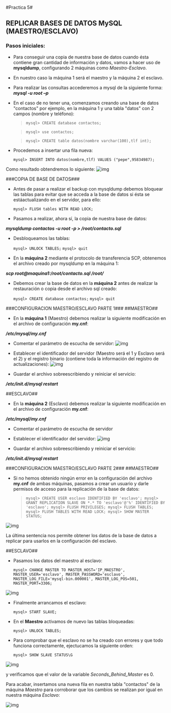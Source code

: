 #Practica 5#

## REPLICAR BASES DE DATOS MySQL (MAESTRO/ESCLAVO) ##

### Pasos iniciales: ###

- Para conseguir una copia de nuestra base de datos cuando ésta contiene gran cantidad de información y datos, vamos a hacer uso de **mysqldump**, configurando 2 máquinas como *Maestro-Esclavo*.

- En nuestro caso la máquina 1 será el maestro y la máquina 2 el esclavo.

- Para realizar las consultas accederemos a mysql de la siguiente forma:
***mysql -u root –p***

- En el caso de no tener una, comenzamos creando una base de datos "contactos" por ejemplo, en la máquina 1 y una tabla "datos" con 2 campos (nombre y teléfono):

	> `mysql> CREATE database contactos;`
	
	> `mysql> use contactos;`
	
	> `mysql> CREATE table datos(nombre varchar(100),tlf int);`

- Procedemos a insertar una fila nueva:

	`mysql> INSERT INTO datos(nombre,tlf) VALUES ("pepe",95834987);`

Como resultado obtendremos lo siguiente:
![img](https://github.com/nachobit/ETSIIT/blob/master/swap1415/practica5/maestro0.png)

###COPIA DE BASE DE DATOS###
- Antes de pasar a realizar el backup con mysqldump debemos bloquear las tablas para evitar que se acceda a la base de datos si ésta se estáactualizando en el servidor, para ello:

	`mysql> FLUSH tables WITH READ LOCK;`

- Pasamos a realizar, ahora sí, la copia de nuestra base de datos:

***mysqldump contactos -u root -p > /root/contacto.sql***

- Desbloqueamos las tablas:

	`mysql> UNLOCK TABLES;` 
	`mysql> quit`

- En la **máquina 2** mediante el protocolo de transferencia SCP, obtenemos el archivo creado por mysqldump en la máquina 1:

***scp root@maquina1:/root/contacto.sql /root/***

- Debemos crear la base de datos en la **máquina 2** antes de realizar la restauración o copia desde el archivo sql creado:

	`mysql> CREATE database contactos;`
	`mysql> quit`

###CONFIGURACION MAESTRO/ESCLAVO PARTE 1###
##MAESTRO##

- En la **máquina 1** (Maestro) debemos realizar la siguiente modificación en el archivo de configuración **my.cnf**: 

***/etc/mysql/my.cnf***

* Comentar el parámetro de escucha de servidor:
![img](https://github.com/nachobit/ETSIIT/blob/master/swap1415/practica5/maestro1.png)

* Establecer el identificador del servidor (Maestro será el 1 y Esclavo será el 2) y el registro binario (contiene toda la información del registro de actualizaciones):
![img](https://github.com/nachobit/ETSIIT/blob/master/swap1415/practica5/maestro2.png)

* Guardar el archivo sobreescribiendo y reiniciar el servicio:

***/etc/init.d/mysql restart***

##ESCLAVO##
- En la **máquina 2** (Esclavo) debemos realizar la siguiente modificación en el archivo de configuración **my.cnf**: 

***/etc/mysql/my.cnf***
* Comentar el parámetro de escucha de servidor

* Establecer el identificador del servidor:
![img](https://github.com/nachobit/ETSIIT/blob/master/swap1415/practica5/esclavo1.png)

* Guardar el archivo sobreescribiendo y reiniciar el servicio:

***/etc/init.d/mysql restart***

###CONFIGURACION MAESTRO/ESCLAVO PARTE 2###
##MAESTRO##

* Si no hemos obtenido ningún error en la configuración del archivo **my.cnf** de ambas máquinas, pasamos a crear un usuario y darle permisos de acceso para la replicación de la base de datos:

	> `mysql> CREATE USER esclavo IDENTIFIED BY 'esclavo';
	> mysql> GRANT REPLICATION SLAVE ON *.* TO 'esclavo'@'%' IDENTIFIED BY 'esclavo';
	> mysql> FLUSH PRIVILEGES;
	> mysql> FLUSH TABLES;
	> mysql> FLUSH TABLES WITH READ LOCK;
	> mysql> SHOW MASTER STATUS;`

![img](https://github.com/nachobit/ETSIIT/blob/master/swap1415/practica5/maestro3.png)

La última sentencia nos permite obtener los datos de la base de datos a replicar para usarlos en la configuración del esclavo.

##ESCLAVO##

- Pasamos los datos del maestro al esclavo:

	`mysql> CHANGE MASTER TO MASTER_HOST='IP_MAESTRO', 
	MASTER_USER='esclavo', MASTER_PASSWORD='esclavo', 
	MASTER_LOG_FILE='mysql-bin.000001', MASTER_LOG_POS=501, MASTER_PORT=3306;`

![img](https://github.com/nachobit/ETSIIT/blob/master/swap1415/practica5/esclavo2.png)

- Finalmente arrancamos el esclavo:

	`mysql> START SLAVE;`

- En el **Maestro** activamos de nuevo las tablas bloqueadas:

	`mysql> UNLOCK TABLES;`

- Para comprobar que el esclavo no se ha creado con errores y que todo funciona correctamente, ejectucamos la siguiente orden:

	`mysql> SHOW SLAVE STATUS\G`

![img](https://github.com/nachobit/ETSIIT/blob/master/swap1415/practica5/esclavo3.png)

y verificamos que el valor de la variable *Seconds_Behind_Master* es 0.


Para acabar, insertamos una nueva fila en nuestra tabla "contactos" de la máquina *Maestro* para corroborar que los cambios se realizan por igual en nuestra máquina *Esclavo*:

![img](https://github.com/nachobit/ETSIIT/blob/master/swap1415/practica5/final.png)
